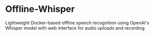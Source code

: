 # Offline-Whisper
Lightweight Docker-based offline speech recognition using OpenAI's Whisper model with web interface for audio uploads and recording
